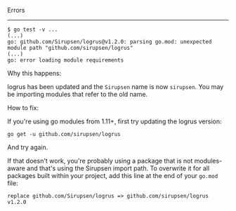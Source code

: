 Errors

---

```
$ go test -v ...
(...)
go: github.com/Sirupsen/logrus@v1.2.0: parsing go.mod: unexpected module path "github.com/sirupsen/logrus"
(...)
go: error loading module requirements
```

Why this happens:

logrus has been updated and the `Sirupsen` name is now `sirupsen`. You may be importing modules that refer to the old name.

How to fix:

If you're using go modules from 1.11+, first try updating the logrus version:

```
go get -u github.com/sirupsen/logrus
```

And try again.

If that doesn't work, you're probably using a package that is not modules-aware and that's using the Sirupsen import path. To overwrite it for all packages built within your project, add this line at the end of your `go.mod` file:

```
replace github.com/Sirupsen/logrus => github.com/sirupsen/logrus v1.2.0
```
